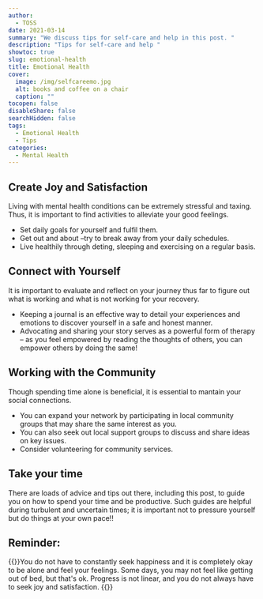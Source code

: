 ```yaml
---
author:
  - TOSS
date: 2021-03-14
summary: "We discuss tips for self-care and help in this post. "
description: "Tips for self-care and help "
showtoc: true
slug: emotional-health
title: Emotional Health
cover:
  image: /img/selfcareemo.jpg
  alt: books and coffee on a chair
  caption: ""
tocopen: false
disableShare: false
searchHidden: false
tags:
  - Emotional Health
  - Tips
categories:
  - Mental Health
---
```

## Create Joy and Satisfaction

Living with mental health conditions can be extremely stressful and taxing. Thus, it is important to find activities to alleviate your good feelings.

* Set daily goals for yourself and fulfil them.
* Get out and about –try to break away from your daily schedules.
* Live healthily through deting, sleeping and exercising on a regular basis.

## Connect with Yourself

It is important to evaluate and reflect on your journey thus far to figure out what is working and what is not working for your recovery.

* Keeping a journal is an effective way to detail your experiences and emotions to discover yourself in a safe and honest manner.
* Advocating and sharing your story serves as a powerful form of therapy – as you feel empowered by reading the thoughts of others, you can empower others by doing the same!

## Working with the Community

Though spending time alone is beneficial, it is essential to mantain your social connections.

* You can expand your network by participating in local community groups that may share the same interest as you.
* You can also seek out local support groups to discuss and share ideas on key issues.
* Consider volunteering for community services.

## Take your time

There are loads of advice and tips out there, including this post, to guide you on how to spend your time and be productive. Such guides are helpful during turbulent and uncertain times; it is important not to pressure yourself but do things at your own pace!!

## Reminder:

{{<callout>}}You do not have to constantly seek happiness and it is completely okay to be alone and feel your feelings. Some days, you may not feel like getting out of bed, but that's ok. Progress is not linear, and you do not always have to seek joy and satisfaction. {{</callout>}}